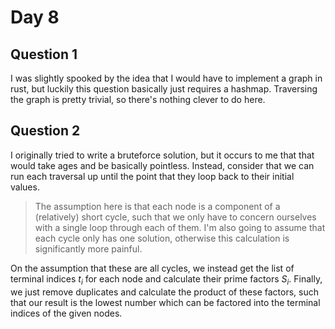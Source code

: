 # Day 8
## Question 1
I was slightly spooked by the idea that I would have to implement a graph in rust, but luckily this question basically just requires a hashmap. Traversing the graph is pretty trivial, so there's nothing clever to do here.

## Question 2
I originally tried to write a bruteforce solution, but it occurs to me that that would take ages and be basically pointless. Instead, consider that we can run each traversal up until the point that they loop back to their initial values.

> The assumption here is that each node is a component of a (relatively) short cycle, such that we only have to concern ourselves with a single loop through each of them. I'm also going to assume that each cycle only has one solution, otherwise this calculation is significantly more painful.

On the assumption that these are all cycles, we instead get the list of terminal indices $t_i$ for each node and calculate their prime factors $S_i$. Finally, we just remove duplicates and calculate the product of these factors, such that our result is the lowest number which can be factored into the terminal indices of the given nodes.
